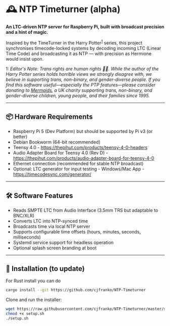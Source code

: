 ﻿# 🕰️ NTP Timeturner (alpha)

**An LTC-driven NTP server for Raspberry Pi, built with broadcast precision and a hint of magic.**

Inspired by the TimeTurner in the Harry Potter<sup>[1](#myfootnote1)</sup> series, this project synchronises timecode-locked systems by decoding incoming LTC (Linear Time Code) and broadcasting it as NTP — with precision as Hermione would insist upon. 

<a name="myfootnote1">1</a>: *Editor's Note: Trans rights are human rights 🏳️‍⚧️. While the author of the Harry Potter series holds horrible views we strongly disagree with, we believe in supporting trans, non-binary, and gender-diverse people. If you find this software useful—especially the PTP features—please consider donating to [Mermaids](https://mermaidsuk.org.uk/), a UK charity supporting trans, non-binary, and gender-diverse children, young people, and their families since 1995.*

---

## 📦 Hardware Requirements

- Raspberry Pi 5 (Dev Platform) but should be supported by Pi v3 (or better)
- Debian Bookworm (64-bit recommended)
- Teensy 4.0 - https://thepihut.com/products/teensy-4-0-headers
- Audio Adapter Board for Teensy 4.0 (Rev D) - https://thepihut.com/products/audio-adapter-board-for-teensy-4-0
- Ethernet connection (recommended for stable NTP broadcast)
- Optional: LTC generator for input testing - Windows/Mac App - https://timecodesync.com/generator/

---

## 🛠️ Software Features

- Reads SMPTE LTC from Audio Interface (3.5mm TRS but adaptable to BNC/XLR)
- Converts LTC into NTP-synced time
- Broadcasts time via local NTP server
- Supports configurable time offsets (hours, minutes, seconds, milliseconds)
- Systemd service support for headless operation
- Optional splash screen branding at boot

---

## 🚀 Installation (to update)


For Rust install you can do 
```bash
cargo install --git https://github.com/cjfranko/NTP-Timeturner
```
Clone and run the installer:

```bash
wget https://raw.githubusercontent.com/cjfranko/NTP-Timeturner/master/setup.sh
chmod +x setup.sh
./setup.sh
